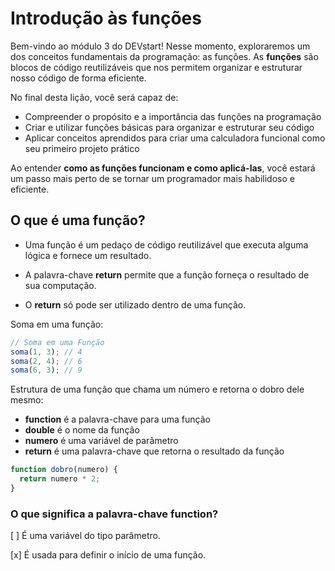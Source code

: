 # Introdução às funções

Bem-vindo ao módulo 3 do DEVstart! Nesse momento, exploraremos um dos conceitos fundamentais da programação: as funções. As **funções** são blocos de código reutilizáveis que nos permitem organizar e estruturar nosso código de forma eficiente.

No final desta lição, você será capaz de:

- Compreender o propósito e a importância das funções na programação
- Criar e utilizar funções básicas para organizar e estruturar seu código
- Aplicar conceitos aprendidos para criar uma calculadora funcional como seu primeiro projeto prático

Ao entender **como as funções funcionam e como aplicá-las**, você estará um passo mais perto de se tornar um programador mais habilidoso e eficiente.

## O que é uma função?

- Uma função é um pedaço de código reutilizável que executa alguma lógica e fornece um resultado.

- A palavra-chave **return** permite que a função forneça o resultado de sua computação.

- O **return** só pode ser utilizado dentro de uma função.

Soma em uma função:

```js
// Soma em uma Função
soma(1, 3); // 4
soma(2, 4); // 6
soma(6, 3); // 9
```

Estrutura de uma função que chama um número e retorna o dobro dele mesmo:

- **function** é a palavra-chave para uma função
- **double** é o nome da função
- **numero** é uma variável de parâmetro
- **return** é uma palavra-chave que retorna o resultado da função

```js
function dobro(numero) {
  return numero * 2;
}
```

### O que significa a palavra-chave function?

[ ] É uma variável do tipo parâmetro.

[x] É usada para definir o início de uma função.
